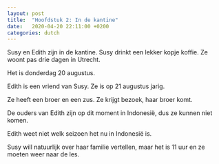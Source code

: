 ```yaml
---
layout: post
title:  "Hoofdstuk 2: In de kantine"
date:   2020-04-20 22:11:00 +0200
categories: dutch
---
```


Susy en Edith zijn in de kantine. Susy drinkt een lekker kopje koffie. Ze woont pas drie dagen in Utrecht.

Het is donderdag 20 augustus.

Edith is een vriend van Susy. Ze is op 21 augustus jarig. 

Ze heeft een broer en een zus. Ze krijgt bezoek, haar broer komt.

De ouders van Edith zijn op dit moment in Indonesië, dus ze kunnen niet komen. 

Edith weet niet welk seizoen het nu in Indonesië is.

Susy will natuurlijk over haar familie vertellen, maar het is 11 uur en ze moeten weer naar de les.

